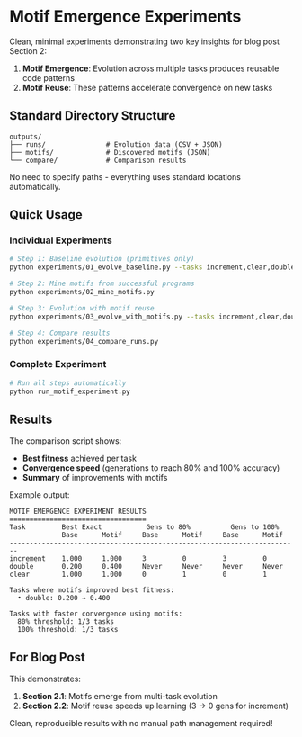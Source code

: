 # Motif Emergence Experiments

Clean, minimal experiments demonstrating two key insights for blog post Section 2:

1. **Motif Emergence**: Evolution across multiple tasks produces reusable code patterns
2. **Motif Reuse**: These patterns accelerate convergence on new tasks

## Standard Directory Structure

```
outputs/
├── runs/               # Evolution data (CSV + JSON)
├── motifs/             # Discovered motifs (JSON) 
└── compare/            # Comparison results
```

No need to specify paths - everything uses standard locations automatically.

## Quick Usage

### Individual Experiments

```bash
# Step 1: Baseline evolution (primitives only)
python experiments/01_evolve_baseline.py --tasks increment,clear,double --pop 100 --gens 50

# Step 2: Mine motifs from successful programs  
python experiments/02_mine_motifs.py

# Step 3: Evolution with motif reuse
python experiments/03_evolve_with_motifs.py --tasks increment,clear,double --pop 100 --gens 50

# Step 4: Compare results
python experiments/04_compare_runs.py
```

### Complete Experiment

```bash
# Run all steps automatically
python run_motif_experiment.py
```

## Results

The comparison script shows:
- **Best fitness** achieved per task
- **Convergence speed** (generations to reach 80% and 100% accuracy)
- **Summary** of improvements with motifs

Example output:
```
MOTIF EMERGENCE EXPERIMENT RESULTS
==================================
Task         Best Exact           Gens to 80%          Gens to 100%        
             Base      Motif     Base      Motif     Base      Motif    
------------------------------------------------------------------------
increment    1.000     1.000     3         0         3         0        
double       0.200     0.400     Never     Never     Never     Never    
clear        1.000     1.000     0         1         0         1        

Tasks where motifs improved best fitness:
  • double: 0.200 → 0.400

Tasks with faster convergence using motifs:
  80% threshold: 1/3 tasks
  100% threshold: 1/3 tasks
```

## For Blog Post

This demonstrates:
1. **Section 2.1**: Motifs emerge from multi-task evolution
2. **Section 2.2**: Motif reuse speeds up learning (3 → 0 gens for increment)

Clean, reproducible results with no manual path management required!